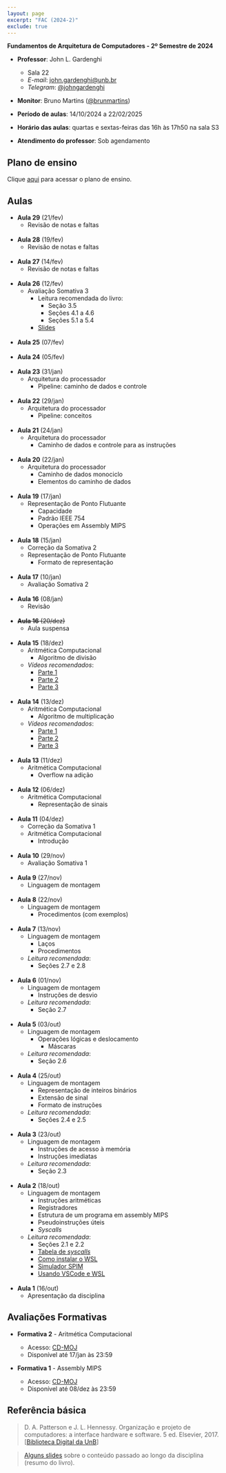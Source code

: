 ```yaml
---
layout: page
excerpt: "FAC (2024-2)"
exclude: true
---
```


**Fundamentos de Arquitetura de Computadores - 2º Semestre de 2024**

* **Professor**: John L. Gardenghi
  + Sala 22
  + *E-mail*: john.gardenghi@unb.br
  + *Telegram*: <a href="https://t.me/johngardenghi" target="_blank">@johngardenghi</a>

* **Monitor**: Bruno Martins (<a href="https://t.me/brunmartins" target="_blank">@brunmartins</a>)

* **Período de aulas**: 14/10/2024 a 22/02/2025
* **Horário das aulas**: quartas e sextas-feiras das 16h às 17h50 na sala S3
* **Atendimento do professor**: Sob agendamento

## Plano de ensino

Clique <a href="plano_fac_2024_2.pdf" target="_blank">aqui</a> para acessar o plano de ensino.

## Aulas

* **Aula 29** (21/fev)
  + Revisão de notas e faltas
<br><br>
* **Aula 28** (19/fev)
  + Revisão de notas e faltas
<br><br>
* **Aula 27** (14/fev)
  + Revisão de notas e faltas
<br><br>
* **Aula 26** (12/fev)
  + Avaliação Somativa 3
    + Leitura recomendada do livro:
      + Seção 3.5
      + Seções 4.1 a 4.6
      + Seções 5.1 a 5.4
    + <a href="../slides_fac" target="_blank">Slides</a>
<br><br>
* **Aula 25** (07/fev)
<br><br>
* **Aula 24** (05/fev)
<br><br>
* **Aula 23** (31/jan)
  + Arquitetura do processador
    + Pipeline: caminho de dados e controle
<br><br>
* **Aula 22** (29/jan)
  + Arquitetura do processador
    + Pipeline: conceitos
<br><br>
* **Aula 21** (24/jan)
  + Arquitetura do processador
    + Caminho de dados e controle para as instruções
<br><br>
* **Aula 20** (22/jan)
  + Arquitetura do processador
    + Caminho de dados monociclo
    + Elementos do caminho de dados
<br><br>
* **Aula 19** (17/jan)
  + Representação de Ponto Flutuante
    + Capacidade
    + Padrão IEEE 754
    + Operações em Assembly MIPS
<br><br>
* **Aula 18** (15/jan)
  + Correção da Somativa 2
  + Representação de Ponto Flutuante
    + Formato de representação
<br><br>
* **Aula 17** (10/jan)
  + Avaliação Somativa 2
<br><br>
* **Aula 16** (08/jan)
  + Revisão
<br><br>
* ~~**Aula 16** (20/dez)~~
  + Aula suspensa
<br><br>
* **Aula 15** (18/dez)
  + Aritmética Computacional
    + Algoritmo de divisão
  + *Vídeos recomendados*:
    + <a href="https://youtu.be/g--8JvARW-M" target="_blank">Parte 1</a>
    + <a href="https://youtu.be/0ujfDQOn0qA" target="_blank">Parte 2</a>
    + <a href="https://youtu.be/2cr1CukCFXQ" target="_blank">Parte 3</a>
<br><br>
* **Aula 14** (13/dez)
  + Aritmética Computacional
    + Algoritmo de multiplicação
  + *Vídeos recomendados*:
    + <a href="https://youtu.be/Euor-qcblkU" target="_blank">Parte 1</a>
    + <a href="https://youtu.be/_q5BiGhbQoY" target="_blank">Parte 2</a>
    + <a href="https://youtu.be/wTDcaONSRug" target="_blank">Parte 3</a>
<br><br>
* **Aula 13** (11/dez)
  + Aritmética Computacional
    + Overflow na adição
<br><br>
* **Aula 12** (06/dez)
  + Aritmética Computacional
    + Representação de sinais
<br><br>
* **Aula 11** (04/dez)
  + Correção da Somativa 1
  + Aritmética Computacional
    + Introdução
<br><br>
* **Aula 10** (29/nov)
  + Avaliação Somativa 1
<br><br>
* **Aula 9** (27/nov)
  + Linguagem de montagem
<br><br>
* **Aula 8** (22/nov)
  + Linguagem de montagem
    + Procedimentos (com exemplos)
<br><br>
* **Aula 7** (13/nov)
  + Linguagem de montagem
    + Laços
    + Procedimentos
  + *Leitura recomendada*:
    + Seções 2.7 e 2.8
<br><br>
* **Aula 6** (01/nov)
  + Linguagem de montagem
    + Instruções de desvio
  + *Leitura recomendada*:
    + Seção 2.7
<br><br>
* **Aula 5** (03/out)
  + Linguagem de montagem
    + Operações lógicas e deslocamento
      + Máscaras
  + *Leitura recomendada*:
    + Seção 2.6
<br><br>
* **Aula 4** (25/out)
  + Linguagem de montagem
    + Representação de inteiros binários
    + Extensão de sinal
    + Formato de instruções
  + *Leitura recomendada*:
    + Seções 2.4 e 2.5
<br><br>
* **Aula 3** (23/out)
  + Linguagem de montagem
    + Instruções de acesso à memória
    + Instruções imediatas
  + *Leitura recomendada*:
    + Seção 2.3
<br><br>
* **Aula 2** (18/out)
  + Linguagem de montagem
    + Instruções aritméticas
    + Registradores
    + Estrutura de um programa em assembly MIPS
    + Pseudoinstruções úteis
    + *Syscalls*
  + *Leitura recomendada*:
    + Seções 2.1 e 2.2
    + <a href="https://www.doc.ic.ac.uk/lab/secondyear/spim/node8.html" target="_blank">Tabela de *syscalls*</a>
    + <a href="https://docs.microsoft.com/pt-br/windows/wsl/install" target="_blank">Como instalar o WSL</a>
    + <a href="https://spimsimulator.sourceforge.net/" target="_blank">Simulador SPIM</a>
    + <a href="https://learn.microsoft.com/pt-br/windows/wsl/tutorials/wsl-vscode" target="_blank">Usando VSCode e WSL</a>
<br><br>
* **Aula 1** (16/out)
  + Apresentação da disciplina

## Avaliações Formativas

* **Formativa 2** - Aritmética Computacional
  + Acesso: <a href="https://moj.naquadah.com.br/cgi-bin/contest.sh/jl_fac_f2_2024_2" target="_blank">CD-MOJ</a>
  + Disponível até 17/jan às 23:59

* **Formativa 1** - Assembly MIPS
  + Acesso: <a href="https://moj.naquadah.com.br/cgi-bin/contest.sh/jl_fac_f1_2024_2" target="_blank">CD-MOJ</a>
  + Disponível até 08/dez às 23:59

## Referência básica

> D. A. Patterson e J. L. Hennessy. Organização e projeto de computadores: a interface hardware e software. 5 ed. Elsevier, 2017. [<a href="https://integrada.minhabiblioteca.com.br/books/9788535287943" target="_blank">Biblioteca Digital da UnB</a>]

> <a href="../slides_fac" target="_blank">Alguns slides</a> sobre o conteúdo passado ao longo da disciplina (resumo do livro).
